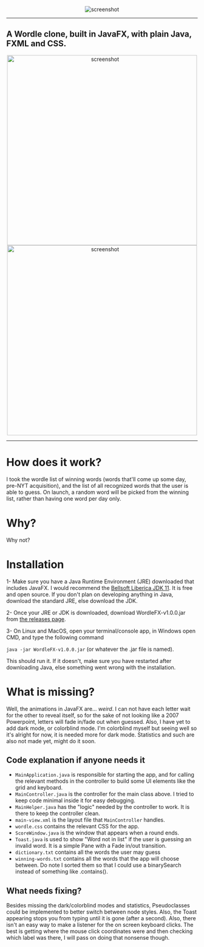 <p align="center">
  
<img src="https://github.com/jpkhawam/WordleFX/blob/master/images/github.png" align="center" alt="screenshot" />
  
</p>

------

## A Wordle clone, built in JavaFX, with plain Java, FXML and CSS. 
<p align="center">
<img src="https://github.com/jpkhawam/WordleFX/blob/master/images/screenshot-1.png" alt="screenshot" height="500"/> <img src="https://github.com/jpkhawam/WordleFX/blob/master/images/screenshot-2.png" alt="screenshot" height="500"/> 
</p>

------

# How does it work?
I took the wordle list of winning words (words that'll come up some day, pre-NYT acquisition), and the list of all recognized words that the user is able to guess.
On launch, a random word will be picked from the winning list, rather than having one word per day only.

# Why?
Why not?

# Installation

1- Make sure you have a Java Runtime Environment (JRE) downloaded that includes JavaFX. I would recommend the [Bellsoft Liberica JDK 11](https://bell-sw.com/pages/downloads/#/java-11-lts). It is free and open source. If you don't plan on developing anything in Java, download the standard JRE, else download the JDK.

2- Once your JRE or JDK is downloaded, download WordleFX-v1.0.0.jar from [the releases page](https://github.com/jpkhawam/WordleFX/releases/tag/v1.0.0).

3- On Linux and MacOS, open your terminal/console app, in Windows open CMD, and type the following command

`java -jar WordleFX-v1.0.0.jar` (or whatever the .jar file is named).

This should run it. If it doesn't, make sure you have restarted after downloading Java, else something went wrong with the installation.

# What is missing?
Well, the animations in JavaFX are... _weird_. I can not have each letter wait for the other to reveal itself, so for the sake of not looking like a 2007 Powerpoint, letters will fade in/fade out when guessed. Also, I have yet to add dark mode, or colorblind mode. I'm colorblind myself but seeing well so it's alright for now, it is needed more for dark mode. Statistics and such are also not made yet, might do it soon.

## Code explanation if anyone needs it
- `MainApplication.java` is responsible for starting the app, and for calling the relevant methods in the controller to build some UI elements like the grid and keyboard.
- `MainController.java` is the controller for the main class above. I tried to keep code minimal inside it for easy debugging. 
- `MainHelper.java` has the "logic" needed by the controller to work. It is there to keep the controller clean.
- `main-view.xml` is the layout file that `MainController` handles.
- `wordle.css` contains the relevant CSS for the app.
- `ScoreWindow.java` is the window that appears when a round ends.
- `Toast.java` is used to show "Word not in list" if the user is guessing an invalid word. It is a simple Pane with a Fade in/out transition.
- `dictionary.txt` contains all the words the user may guess
- `winning-words.txt` contains all the words that the app will choose between. Do note I sorted them so that I could use a binarySearch instead of something like .contains().

## What needs fixing?
Besides missing the dark/colorblind modes and statistics, Pseudoclasses could be implemented to better switch between node styles. Also, the Toast appearing stops you from typing until it is gone (after a second). Also, there isn't an easy way to make a listener for the on screen keyboard clicks. The best is getting where the mouse click coordinates were and then checking which label was there, I will pass on doing that nonsense though.

